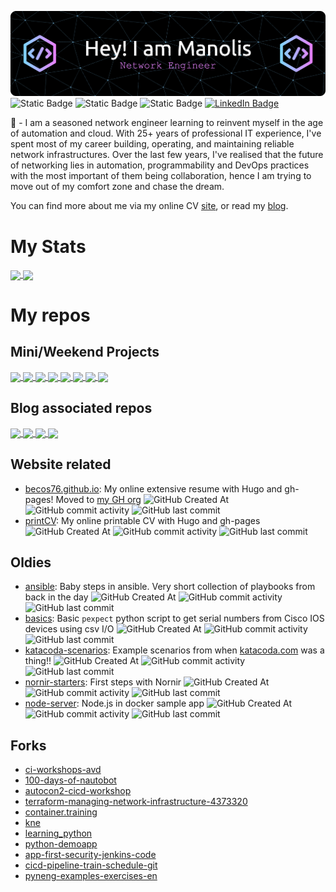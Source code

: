 ![Header](gh-header.png)
![Static Badge](https://img.shields.io/badge/AKA-becos76-purple?style=plastic)
![Static Badge](https://img.shields.io/badge/Location-Greece-purple?style=plastic)
![Static Badge](https://img.shields.io/badge/Working-Remotely-purple?style=plastic)
[![LinkedIn Badge](https://img.shields.io/badge/LinkedIn-becos-Informational?style=plastic&logo=linkedin&color=purple)](https://www.linkedin.com/in/becos/)

👋 - I am a seasoned network engineer learning to reinvent myself in the age of automation and cloud. With 25+ years of professional IT experience, I've spent most of my career building, operating, and maintaining reliable network infrastructures. Over the last few years, I've realised that the future of networking lies in automation, programmability and DevOps practices with the most important of them being collaboration, hence I am trying to move out of my comfort zone and chase the dream.

You can find more about me via my online CV [site](https://becos76.github.io), or read my [blog](https://net4fungr.github.io).

# My Stats
<a href="https://github.com/anuraghazra/github-readme-stats">
  <img height=200 align="center" src="https://github-readme-stats.vercel.app/api/top-langs?username=becos76&layout=compact&langs_count=20&card_width=320&theme=dracula" />
</a>
<a href="https://github.com/anuraghazra/github-readme-stats">
  <img height=200 align="center" src="https://github-readme-stats.vercel.app/api?username=becos76&theme=dracula" />
</a>

# My repos

## Mini/Weekend Projects

<a href="https://github.com/becos76/nautobot-100days-jobs">
  <img align="center" src="https://github-readme-stats.vercel.app/api/pin/?username=becos76&repo=nautobot-100days-jobs&theme=dracula" />
</a>
<a href="https://github.com/becos76/netbox-customisations">
  <img align="center" src="https://github-readme-stats.vercel.app/api/pin/?username=becos76&repo=netbox-customisations&theme=dracula" />
</a>
<a href="https://github.com/becos76/netbox-docker-dev">
  <img align="center" src="https://github-readme-stats.vercel.app/api/pin/?username=becos76&repo=netbox-docker-dev&theme=dracula" />
</a>
<a href="https://github.com/becos76/kentik-ua-helm">
  <img align="center" src="https://github-readme-stats.vercel.app/api/pin/?username=becos76&repo=kentik-ua-helm&theme=dracula" />
</a>
<a href="https://github.com/becos76/kproxy-monitor">
  <img align="center" src="https://github-readme-stats.vercel.app/api/pin/?username=becos76&repo=kproxy-monitor&theme=dracula" />
</a>
<a href="https://github.com/becos76/srlinux-kentik-nms">
  <img align="center" src="https://github-readme-stats.vercel.app/api/pin/?username=becos76&repo=srlinux-kentik-nms&theme=dracula" />
</a>
<a href="https://github.com/becos76/clabs-host-kind">
  <img align="center" src="https://github-readme-stats.vercel.app/api/pin/?username=becos76&repo=clabs-host-kind&theme=dracula" />
</a>
<a href="https://github.com/becos76/clab-ceos-evpn">
  <img align="center" src="https://github-readme-stats.vercel.app/api/pin/?username=becos76&repo=clab-ceos-evpn&theme=dracula" />
</a>




## Blog associated repos
<a href="https://github.com/becos76/netlab-iol">
  <img align="center" src="https://github-readme-stats.vercel.app/api/pin/?username=becos76&repo=netlab-iol&theme=dracula" />
</a>
<a href="https://github.com/becos76/kentik-custom-metrics">
  <img align="center" src="https://github-readme-stats.vercel.app/api/pin/?username=becos76&repo=kentik-custom-metrics&theme=dracula" />
</a>
<a href="https://github.com/becos76/kentik-eda">
  <img align="center" src="https://github-readme-stats.vercel.app/api/pin/?username=becos76&repo=kentik-eda&theme=dracula" />
</a>
<a href="https://github.com/becos76/k8s_ansible">
  <img align="center" src="https://github-readme-stats.vercel.app/api/pin/?username=becos76&repo=k8s_ansible&theme=dracula" />
</a>




## Website related
- [becos76.github.io](https://github.com/becos76/becos76.github.io): 
My online extensive resume with Hugo and gh-pages! Moved to [my GH org](https://github.com/bytewise-me-org/onlineCV)
![GitHub Created At](https://img.shields.io/github/created-at/becos76/becos76.github.io) 
![GitHub commit activity](https://img.shields.io/github/commit-activity/t/becos76/becos76.github.io)
![GitHub last commit](https://img.shields.io/github/last-commit/becos76/becos76.github.io)
- [printCV](https://github.com/becos76/printCV): 
My online printable CV with Hugo and gh-pages
![GitHub Created At](https://img.shields.io/github/created-at/becos76/printCV) 
![GitHub commit activity](https://img.shields.io/github/commit-activity/t/becos76/printCV)
![GitHub last commit](https://img.shields.io/github/last-commit/becos76/printCV)
## Oldies
- [ansible](https://github.com/becos76/ansible): 
Baby steps in ansible. Very short collection of playbooks from back in the day 
![GitHub Created At](https://img.shields.io/github/created-at/becos76/ansible) 
![GitHub commit activity](https://img.shields.io/github/commit-activity/t/becos76/ansible)
![GitHub last commit](https://img.shields.io/github/last-commit/becos76/ansible)
- [basics](https://github.com/becos76/basics): 
Basic `pexpect` python script to get serial numbers from Cisco IOS devices using csv I/O
![GitHub Created At](https://img.shields.io/github/created-at/becos76/basics) 
![GitHub commit activity](https://img.shields.io/github/commit-activity/t/becos76/basics)
![GitHub last commit](https://img.shields.io/github/last-commit/becos76/basics)
- [katacoda-scenarios](https://github.com/becos76/katacoda-scenarios): 
Example scenarios from when [katacoda.com](https://katacoda.com) was a thing!!
![GitHub Created At](https://img.shields.io/github/created-at/becos76/katacoda-scenarios) 
![GitHub commit activity](https://img.shields.io/github/commit-activity/t/becos76/katacoda-scenarios)
![GitHub last commit](https://img.shields.io/github/last-commit/becos76/katacoda-scenarios)
- [nornir-starters](https://github.com/becos76/nornir-starters): 
First steps with Nornir
![GitHub Created At](https://img.shields.io/github/created-at/becos76/nornir-starters) 
![GitHub commit activity](https://img.shields.io/github/commit-activity/t/becos76/nornir-starters)
![GitHub last commit](https://img.shields.io/github/last-commit/becos76/nornir-starters)
- [node-server](https://github.com/becos76/node-server): 
Node.js in docker sample app
![GitHub Created At](https://img.shields.io/github/created-at/becos76/node-server) 
![GitHub commit activity](https://img.shields.io/github/commit-activity/t/becos76/node-server)
![GitHub last commit](https://img.shields.io/github/last-commit/becos76/node-server)
## Forks
- [ci-workshops-avd](https://github.com/becos76/ci-workshops-avd)
- [100-days-of-nautobot](https://github.com/becos76/100-days-of-nautobot)
- [autocon2-cicd-workshop](https://github.com/becos76/autocon2-cicd-workshop)
- [terraform-managing-network-infrastructure-4373320](https://github.com/becos76/terraform-managing-network-infrastructure-4373320)
- [container.training](https://github.com/becos76/container.training)
- [kne](https://github.com/becos76/kne)
- [learning_python](https://github.com/becos76/learning_python)
- [python-demoapp](https://github.com/becos76/python-demoapp)
- [app-first-security-jenkins-code](https://github.com/becos76/app-first-security-jenkins-code)
- [cicd-pipeline-train-schedule-git](https://github.com/becos76/cicd-pipeline-train-schedule-git)
- [pyneng-examples-exercises-en](https://github.com/becos76/pyneng-examples-exercises-en)